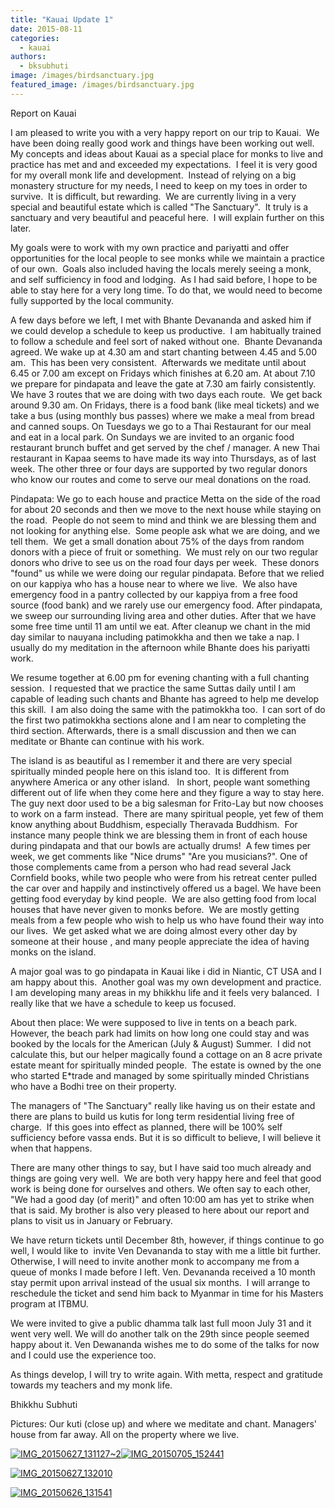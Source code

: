 ```yaml
---
title: "Kauai Update 1"
date: 2015-08-11
categories: 
  - kauai
authors: 
  - bksubhuti
image: /images/birdsanctuary.jpg
featured_image: /images/birdsanctuary.jpg
---
```


Report on Kauai

I am pleased to write you with a very happy report on our trip to Kauai.  We have been doing really good work and things have been working out well.  My concepts and ideas about Kauai as a special place for monks to live and practice has met and and exceeded my expectations.  I feel it is very good for my overall monk life and development.  Instead of relying on a big monastery structure for my needs, I need to keep on my toes in order to survive.  It is difficult, but rewarding.  We are currently living in a very special and beautiful estate which is called "The Sanctuary".  It truly is a sanctuary and very beautiful and peaceful here.  I will explain further on this later.

My goals were to work with my own practice and pariyatti and offer opportunities for the local people to see monks while we maintain a practice of our own.  Goals also included having the locals merely seeing a monk, and self sufficiency in food and lodging.  As I had said before, I hope to be able to stay here for a very long time. To do that, we would need to become fully supported by the local community.

A few days before we left, I met with Bhante Devananda and asked him if we could develop a schedule to keep us productive.  I am habitually trained to follow a schedule and feel sort of naked without one.  Bhante Devananda agreed. We wake up at 4.30 am and start chanting between 4.45 and 5.00 am.  This has been very consistent.  Afterwards we meditate until about 6.45 or 7.00 am except on Fridays which finishes at 6.20 am. At about 7.10 we prepare for pindapata and leave the gate at 7.30 am fairly consistently.  We have 3 routes that we are doing with two days each route.  We get back around 9.30 am. On Fridays, there is a food bank (like meal tickets) and we take a bus (using monthly bus passes) where we make a meal from bread and canned soups. On Tuesdays we go to a Thai Restaurant for our meal and eat in a local park. On Sundays we are invited to an organic food restaurant brunch buffet and get served by the chef / manager. A new Thai restaurant in Kapaa seems to have made its way into Thursdays, as of last week. The other three or four days are supported by two regular donors who know our routes and come to serve our meal donations on the road.

Pindapata: We go to each house and practice Metta on the side of the road for about 20 seconds and then we move to the next house while staying on the road.  People do not seem to mind and think we are blessing them and not looking for anything else.  Some people ask what we are doing, and we tell them.  We get a small donation about 75% of the days from random donors with a piece of fruit or something.  We must rely on our two regular donors who drive to see us on the road four days per week.  These donors "found" us while we were doing our regular pindapata. Before that we relied on our kappiya who has a house near to where we live.  We also have emergency food in a pantry collected by our kappiya from a free food source (food bank) and we rarely use our emergency food. After pindapata, we sweep our surrounding living area and other duties. After that we have some free time until 11 am until we eat. After cleanup we chant in the mid day similar to nauyana including patimokkha and then we take a nap. I usually do my meditation in the afternoon while Bhante does his pariyatti work.

We resume together at 6.00 pm for evening chanting with a full chanting session.  I requested that we practice the same Suttas daily until I am capable of leading such chants and Bhante has agreed to help me develop this skill.  I am also doing the same with the patimokkha too.  I can sort of do the first two patimokkha sections alone and I am near to completing the third section. Afterwards, there is a small discussion and then we can meditate or Bhante can continue with his work.

The island is as beautiful as I remember it and there are very special spiritually minded people here on this island too.  It is different from anywhere America or any other island.   In short, people want something different out of life when they come here and they figure a way to stay here. The guy next door used to be a big salesman for Frito-Lay but now chooses to work on a farm instead.  There are many spiritual people, yet few of them know anything about Buddhism, especially Theravada Buddhism.  For instance many people think we are blessing them in front of each house during pindapata and that our bowls are actually drums!  A few times per week, we get comments like "Nice drums" "Are you musicians?". One of those complements came from a person who had read several Jack Cornfield books, while two people who were from his retreat center pulled the car over and happily and instinctively offered us a bagel. We have been getting food everyday by kind people.  We are also getting food from local houses that have never given to monks before.  We are mostly getting meals from a few people who wish to help us who have found their way into our lives.  We get asked what we are doing almost every other day by someone at their house , and many people appreciate the idea of having monks on the island.

A major goal was to go pindapata in Kauai like i did in Niantic, CT USA and I am happy about this.  Another goal was my own development and practice.  I am developing many areas in my bhikkhu life and it feels very balanced.  I really like that we have a schedule to keep us focused.

About then place: We were supposed to live in tents on a beach park.  However, the beach park had limits on how long one could stay and was booked by the locals for the American (July & August) Summer.  I did not calculate this, but our helper magically found a cottage on an 8 acre private estate meant for spiritually minded people.  The estate is owned by the one who started E\*trade and managed by some spiritually minded Christians who have a Bodhi tree on their property.

The managers of "The Sanctuary" really like having us on their estate and there are plans to build us kutis for long term residential living free of charge.  If this goes into effect as planned, there will be 100% self sufficiency before vassa ends. But it is so difficult to believe, I will believe it when that happens.

There are many other things to say, but I have said too much already and things are going very well.  We are both very happy here and feel that good work is being done for ourselves and others. We often say to each other, "We had a good day (of merit)" and often 10:00 am has yet to strike when that is said. My brother is also very pleased to here about our report and plans to visit us in January or February.

We have return tickets until December 8th, however, if things continue to go well, I would like to  invite Ven Devananda to stay with me a little bit further.  Otherwise, I will need to invite another monk to accompany me from a queue of monks I made before I left. Ven. Devananda received a 10 month stay permit upon arrival instead of the usual six months.  I will arrange to reschedule the ticket and send him back to Myanmar in time for his Masters program at ITBMU.

We were invited to give a public dhamma talk last full moon July 31 and it went very well. We will do another talk on the 29th since people seemed happy about it. Ven Dewananda wishes me to do some of the talks for now and I could use the experience too.

As things develop, I will try to write again. With metta, respect and gratitude towards my teachers and my monk life.

Bhikkhu Subhuti

Pictures: Our kuti (close up) and where we meditate and chant. Managers' house from far away. All on the property where we live.

[![IMG_20150627_131127~2](/images/IMG_20150627_13112721.jpg)](/images/2015/08/IMG_20150627_13112721.jpg)[![IMG_20150705_152441](/images/IMG_20150705_152441.jpg)](/images/2015/08/IMG_20150705_152441.jpg)

[![IMG_20150627_132010](/images/IMG_20150627_132010.jpg)](/images/2015/08/IMG_20150627_132010.jpg)

[![IMG_20150626_131541](/images/IMG_20150626_131541.jpg)](/images/2015/08/IMG_20150626_131541.jpg)